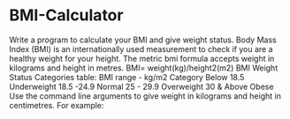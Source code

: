 # BMI-Calculator
Write a program to calculate your BMI and give weight status. Body Mass Index (BMI) is an internationally used measurement to check if you are a healthy weight for your height. The metric bmi formula accepts weight in kilograms and height in metres. BMI= weight(kg)/height2(m2) BMI Weight Status Categories table: BMI range - kg/m2 Category Below 18.5 Underweight 18.5 -24.9 Normal 25 - 29.9 Overweight 30 &amp; Above Obese  Use the command line arguments to give weight in kilograms and height in centimetres. For example:
